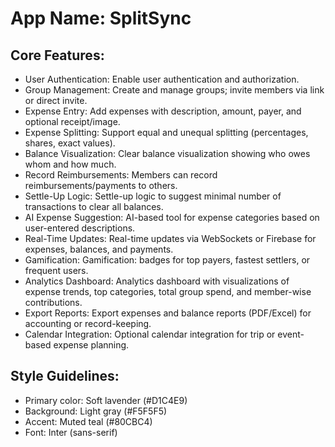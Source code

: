 # **App Name**: SplitSync

## Core Features:

- User Authentication: Enable user authentication and authorization.
- Group Management: Create and manage groups; invite members via link or direct invite.
- Expense Entry: Add expenses with description, amount, payer, and optional receipt/image.
- Expense Splitting: Support equal and unequal splitting (percentages, shares, exact values).
- Balance Visualization: Clear balance visualization showing who owes whom and how much.
- Record Reimbursements: Members can record reimbursements/payments to others.
- Settle-Up Logic: Settle-up logic to suggest minimal number of transactions to clear all balances.
- AI Expense Suggestion: AI-based tool for expense categories based on user-entered descriptions.
- Real-Time Updates: Real-time updates via WebSockets or Firebase for expenses, balances, and payments.
- Gamification: Gamification: badges for top payers, fastest settlers, or frequent users.
- Analytics Dashboard: Analytics dashboard with visualizations of expense trends, top categories, total group spend, and member-wise contributions.
- Export Reports: Export expenses and balance reports (PDF/Excel) for accounting or record-keeping.
- Calendar Integration: Optional calendar integration for trip or event-based expense planning.

## Style Guidelines:

- Primary color: Soft lavender (#D1C4E9)
- Background: Light gray (#F5F5F5)
- Accent: Muted teal (#80CBC4)
- Font: Inter (sans-serif)
